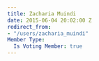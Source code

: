 ```yaml
---
title: Zacharia Muindi
date: 2015-06-04 20:02:00 Z
redirect_from:
- "/users/zacharia_muindi"
Member Type:
  Is Voting Member: true
---
```


